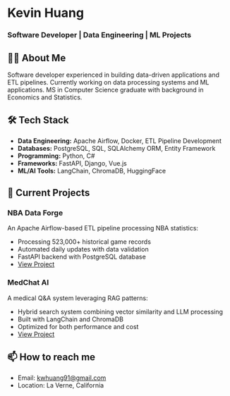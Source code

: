 # Kevin Huang
### Software Developer | Data Engineering | ML Projects

## 👨‍💻 About Me
Software developer experienced in building data-driven applications and ETL pipelines. Currently working on data processing systems and ML applications. MS in Computer Science graduate with background in Economics and Statistics.

## 🛠 Tech Stack
- **Data Engineering:** Apache Airflow, Docker, ETL Pipeline Development
- **Databases:** PostgreSQL, SQL, SQLAlchemy ORM, Entity Framework
- **Programming:** Python, C#
- **Frameworks:** FastAPI, Django, Vue.js
- **ML/AI Tools:** LangChain, ChromaDB, HuggingFace

## 🔭 Current Projects
### NBA Data Forge
An Apache Airflow-based ETL pipeline processing NBA statistics:
- Processing 523,000+ historical game records
- Automated daily updates with data validation
- FastAPI backend with PostgreSQL database
- [View Project](https://github.com/keiwenhuang/nba-data-forge)

### MedChat AI
A medical Q&A system leveraging RAG patterns:
- Hybrid search system combining vector similarity and LLM processing
- Built with LangChain and ChromaDB
- Optimized for both performance and cost
- [View Project](https://github.com/keiwenhuang/medchat-ai)

## 📫 How to reach me
- Email: kwhuang91@gmail.com
- Location: La Verne, California

<!--
**keiwenhuang/keiwenhuang** is a ✨ _special_ ✨ repository because its `README.md` (this file) appears on your GitHub profile.

Here are some ideas to get you started:

- 🔭 I’m currently working on ...
- 🌱 I’m currently learning ...
- 👯 I’m looking to collaborate on ...
- 🤔 I’m looking for help with ...
- 💬 Ask me about ...
- 📫 How to reach me: ...
- 😄 Pronouns: ...
- ⚡ Fun fact: ...
-->
